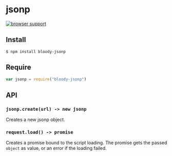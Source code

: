 # jsonp

[![browser support](https://ci.testling.com/bloodyowl/jsonp.png)](https://ci.testling.com/bloodyowl/jsonp)

## Install

```
$ npm install bloody-jsonp
```

## Require

```javascript
var jsonp = require("bloody-jsonp")
```

## API

### `jsonp.create(url) -> new jsonp`

Creates a new jsonp object. 

### `request.load() -> promise`

Creates a promise bound to the script loading. 
The promise gets the passed `object` as value, or an error if the loading failed. 
